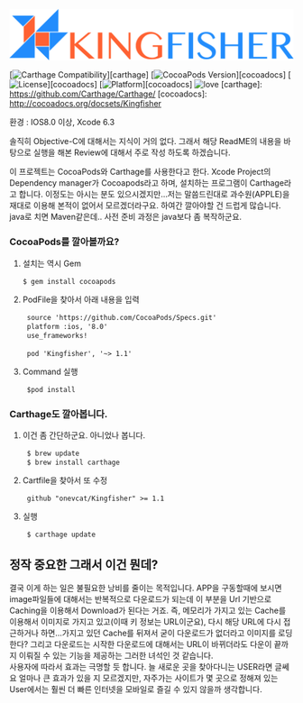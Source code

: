 <p align="center" >
  <img src="https://raw.githubusercontent.com/onevcat/Kingfisher/master/images/logo.png" alt="Kingfisher" title="Kingfisher">
</p>

[![Carthage Compatibility](https://img.shields.io/badge/Carthage-✔-f2a77e.svg?style=flat)][carthage]
[![CocoaPods Version](https://img.shields.io/cocoapods/v/Kingfisher.svg?style=flat)][cocoadocs]
[![License](https://img.shields.io/cocoapods/l/Kingfisher.svg?style=flat)][cocoadocs]
[![Platform](https://img.shields.io/cocoapods/p/Kingfisher.svg?style=flat)][cocoadocs]
![love](https://img.shields.io/badge/made%20with-%3C3-orange.svg)
[carthage]: https://github.com/Carthage/Carthage/
[cocoadocs]: http://cocoadocs.org/docsets/Kingfisher

 환경 : IOS8.0 이상, Xcode 6.3
 
 솔직히 Objective-C에 대해서는 지식이 거의 없다. 그래서 해당 ReadME의 내용을 바탕으로 실행을 해본 Review에 대해서 주로 작성 하도록 하겠습니다. 
 
 이 프로젝트는 CocoaPods와 Carthage를 사용한다고 한다. Xcode Project의 Dependency manager가 Cocoapods라고 하며, 설치하는 프로그램이 Carthage라고 합니다. 이정도는 아시는 분도 있으시겠지만...저는 말씀드린대로 과수원(APPLE)을 재대로 이용해 본적이 없어서 모르겠더라구요. 하여간 깔아야할 건 드럽게 많습니다. java로 치면 Maven같은데.. 사전 준비 과정은 java보다 좀 복작하군요.

### CocoaPods를 깔아볼까요?

1.  설치는 역시 Gem 
	
		$ gem install cocoapods
	
2. PodFile을 찾아서 아래 내용을 입력

		source 'https://github.com/CocoaPods/Specs.git'
		platform :ios, '8.0'
		use_frameworks!
	
		pod 'Kingfisher', '~> 1.1'

3. Command 실행

		$pod install

### Carthage도 깔아봅니다. 

1. 이건 좀 간단하군요. 아니었나 봅니다.

		
		$ brew update
		$ brew install carthage

2. Cartfile을 찾아서 또 수정

		github "onevcat/Kingfisher" >= 1.1

3. 실행
		
		$ carthage update

## 정작 중요한 그래서 이건 뭔데?

 결국 이게 하는 일은 불필요한 낭비를 줄이는 목적입니다. APP을 구동할때에 보시면 image파일들에 대해서는 반복적으로 다운로드가 되는데 이 부분을 Url 기반으로 Caching을 이용해서 Download가 된다는 거죠. 즉, 메모리가 가지고 있는 Cache를 이용해서 이미지로 가지고 있고(이때 키 정보는 URL이군요), 다시 해당 URL에 다시 접근하거나 하면...가지고 있던 Cache를 뒤져서 굳이 다운로드가 없더라고 이미지를 로딩한다? 그리고 다운로드는 시작한 다운로드에 대해서는 URL이 바뀌더라도 다운이 끝까지 이뤄질 수 있는 기능을 제공하는 그러한 녀석인 것 같습니다.   
  사용자에 따라서 효과는 극명할 듯 합니다. 늘 새로운 곳을 찾아다니는 USER라면 글쎄요 얼마나 큰 효과가 있을 지 모르겠지만, 자주가는 사이트가 몇 곳으로 정해져 있는 User에서는 훨씬 더 빠른 인터넷을 모바일로 즐길 수 있지 않을까 생각합니다.  